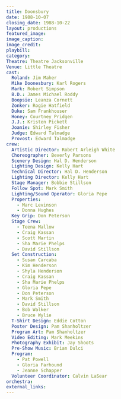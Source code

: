 ```yaml
---
title: Doonsbury
date: 1988-10-07
closing_date: 1988-10-22
layout: productions
featured_image: 
image_caption:
image_credit:
playbill: 
category: 
Theatre: Theatre Jacksonville
Venue: Little Theatre
cast:
  Roland: Jim Maher
  Mike Doonesbury: Karl Rogers
  Mark: Robert Simpson
  B.D.: James Michael Roddy
  Boopsie: Leanza Cornett
  Zonker: Rogie Hatfield
  Duke: Sam Frankhouser
  Honey: Courtney Pridgen
  J.J.: Kristen Pickett
  Joanie: Shirley Fisher
  Judge: Edward Talmadge
  Provost: Edward Talmadge
crew:
  Artistic Director: Robert Arleigh White
  Choreographer: Beverly Parsons
  Scenery Design: Hal D. Henderson
  Lighting Design: Kelly Hart
  Technical Director: Hal D. Henderson
  Lighting Director: Kelly Hart
  Stage Manager: Bobbie Stillson
  Follow Spot: Mark Smith
  Lighting/Sound Operator: Gloria Pepe
  Properties:
    - Marc Levinson
    - Donna Hughes
  Key Grip: Don Peterson
  Stage Crew:
    - Teena Mallow
    - Craig Kassan
    - Scott Martin
    - Sha Marie Phelps
    - David Stillson
  Set Construction:
    - Susan Carcaba
    - Kim Henderson
    - Shyla Henderson
    - Craig Kassan
    - Sha Marie Phelps
    - Gloria Pepe
    - Don Peterson
    - Mark Smith
    - David Stillson
    - Bob Walker
    - Bruce Wylie
  T-Shirt Design: Eddie Cotton
  Poster Design: Pam Shanholtzer
  Program Art: Pam Shanholtzer
  Video Editing: Mark Meekins
  Photography Exhibit: Jay Shoots
  Pre-Show Music: Brian Dulci
  Program:
    - Pat Powell
    - Gloria Farhound
    - Jeanne Schapper
  Volunteer Coordinator: Calvin LaSear
orchestra:
external_links:
---
```


